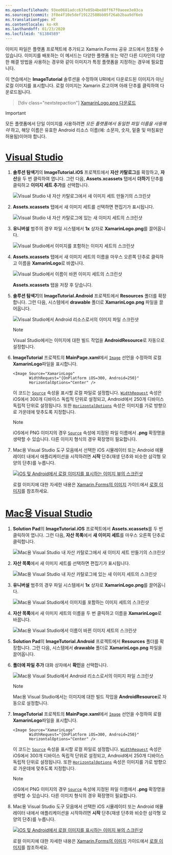 ```yaml
---
ms.openlocfilehash: 93ee0681adcc63fe05b4be88ff67f0aeee3e03ca
ms.sourcegitcommit: 3f0e4f10e5def19122588bb05f26ab2baa9df6eb
ms.translationtype: HT
ms.contentlocale: ko-KR
ms.lasthandoff: 01/23/2020
ms.locfileid: "61384589"
---
```

이미지 파일은 플랫폼 프로젝트에 추가되고 Xamarin.Forms 공유 코드에서 참조될 수 있습니다. 이미지를 배포하는 이 메서드는 다양한 플랫폼 또는 약간 다른 디자인의 다양한 해결 방법을 사용하는 경우와 같이 이미지가 특정 플랫폼을 지정하는 경우에 필요합니다.

이 연습에서는 **ImageTutorial** 솔루션을 수정하여 URI에서 다운로드된 이미지가 아닌 로컬 이미지를 표시합니다. 로컬 이미지는 Xamarin 로고이며 아래 단추를 클릭하여 다운로드됩니다.

> [!div class="nextstepaction"]
> [XamarinLogo.png 다운로드](https://raw.githubusercontent.com/xamarin/xamarin-forms-samples/master/UserInterface/PlatformSpecifics/Droid/Resources/drawable/XamarinLogo.png)

> [!IMPORTANT]
> 모든 플랫폼에서 단일 이미지를 사용하려면 *모든 플랫폼에서 동일한 파일 이름을 사용해야* 하고, 해당 이름은 유효한 Android 리소스 이름(예: 소문자, 숫자, 밑줄 및 마침표만 허용됨)이어야 합니다.

# <a name="visual-studiotabvswin"></a>[Visual Studio](#tab/vswin)

1. **솔루션 탐색기**의 **ImageTutorial.iOS** 프로젝트에서 **자산 카탈로그**를 확장하고, **자산**을 두 번 클릭하여 엽니다. 그런 다음, **Assets.xcassets** 탭에서 **더하기** 단추를 클릭하고 **이미지 세트 추가**를 선택합니다.

    ![Visual Studio 내 자산 카탈로그에서 새 이미지 세트 만들기의 스크린샷](../images/vs/new-image-set.png "새 자산 카탈로그 이미지 세트")

1. **Assets.xcassets** 탭에서 새 이미지 세트를 선택하면 편집기가 표시됩니다.

    ![Visual Studio 내 자산 카탈로그에 있는 새 이미지 세트의 스크린샷](../images/vs/new-image-set-editor.png "자산 카탈로그 이미지 세트 편집기")

1. **유니버설** 범주의 경우 파일 시스템에서 **1x** 상자로 **XamarinLogo.png**를 끌어옵니다.

    ![Visual Studio에서 이미지를 포함하는 이미지 세트의 스크린샷](../images/vs/image-set-with-image.png "이미지를 포함하는 이미지 세트")

1. **Assets.xcassets** 탭에서 새 이미지 세트의 이름을 마우스 오른쪽 단추로 클릭하고 이름을 **XamarinLogo**로 바꿉니다.

    ![Visual Studio에서 이름이 바뀐 이미지 세트의 스크린샷](../images/vs/rename-image-set.png "이름이 바뀐 이미지 세트")

    **Assets.xcassets** 탭을 저장 후 닫습니다.

1. **솔루션 탐색기**의 **ImageTutorial.Android** 프로젝트에서 **Resources** 폴더를 확장합니다. 그런 다음, 시스템에서 **drawable** 폴더로 **XamarinLogo.png** 파일을 끌어옵니다.

    ![Visual Studio에서 Android 리소스로서의 이미지 파일 스크린샷](../images/vs/android-resource.png "Android 리소스 폴더 내 로컬 이미지 파일")

    > [!NOTE]
    > Visual Studio에서는 이미지에 대한 빌드 작업을 **AndroidResource**로 자동으로 설정합니다.

1. **ImageTutorial** 프로젝트의 **MainPage.xaml**에서 [`Image`](xref:Xamarin.Forms.Editor) 선언을 수정하여 로컬 **XamarinLogo**파일을 표시합니다.

    ```xaml
    <Image Source="XamarinLogo"
           WidthRequest="{OnPlatform iOS=300, Android=250}"
           HorizontalOptions="Center" />
    ```

    이 코드는 [`Source`](xref:Xamarin.Forms.Image.Source) 속성을 표시할 로컬 파일로 설정합니다. [`WidthRequest`](xref:Xamarin.Forms.VisualElement.WidthRequest) 속성은 iOS에서 300개 디바이스 독립적 단위로 설정되고, Android에서 250개 디바이스 독립적 단위로 설정됩니다. 또한 [`HorizontalOptions`](xref:Xamarin.Forms.View.HorizontalOptions) 속성은 이미지를 가로 방향으로 가운데에 맞추도록 지정합니다.

    > [!NOTE]
    > iOS에서 PNG 이미지의 경우 [`Source`](xref:Xamarin.Forms.Image.Source) 속성에 지정된 파일 이름에서 **.png** 확장명을 생략할 수 있습니다. 다른 이미지 형식의 경우 확장명이 필요합니다.

1. Mac용 Visual Studio 도구 모음에서 선택한 iOS 시뮬레이터 또는 Android 에뮬레이터 내에서 애플리케이션을 시작하려면 **시작** 단추(재생 단추와 비슷한 삼각형 모양의 단추)를 누릅니다.

    [![iOS 및 Android에서 로컬 이미지를 표시하는 이미지 뷰의 스크린샷](../images/local-file.png "로컬 이미지를 표시하는 이미지 뷰")](../images/local-file-large.png#lightbox "로컬 이미지를 표시하는 이미지 뷰")

    로컬 이미지에 대한 자세한 내용은 [Xamarin.Forms의 이미지](~/xamarin-forms/user-interface/images.md) 가이드에서 [로컬 이미지](~/xamarin-forms/user-interface/images.md#local-images)를 참조하세요.

# <a name="visual-studio-for-mactabvsmac"></a>[Mac용 Visual Studio](#tab/vsmac)

1. **Solution Pad**의 **ImageTutorial.iOS** 프로젝트에서 **Assets.xcassets**를 두 번 클릭하여 엽니다. 그런 다음, **자산 목록**에서 **새 이미지 세트**를 마우스 오른쪽 단추로 클릭합니다.

    ![Mac용 Visual Studio 내 자산 카탈로그에서 새 이미지 세트 만들기의 스크린샷](../images/vsmac/new-image-set.png "새 자산 카탈로그 이미지 세트")

1. **자산 목록**에서 새 이미지 세트를 선택하면 편집기가 표시됩니다.

    ![Mac용 Visual Studio 내 자산 카탈로그에 있는 새 이미지 세트의 스크린샷](../images/vsmac/new-image-set-editor.png "자산 카탈로그 이미지 세트 편집기")

1. **유니버설** 범주의 경우 파일 시스템에서 **1x** 상자로 **XamarinLogo.png**를 끌어옵니다.

    ![Mac용 Visual Studio에서 이미지를 포함하는 이미지 세트의 스크린샷](../images/vsmac/image-set-with-image.png "이미지를 포함하는 이미지 세트")

1. **자산 목록**에서 새 이미지 세트의 이름을 두 번 클릭하고 이름을 **XamarinLogo**로 바꿉니다.

    ![Mac용 Visual Studio에서 이름이 바뀐 이미지 세트의 스크린샷](../images/vsmac/rename-image-set.png "이름이 바뀐 이미지 세트")

1. **Solution Pad**의 **ImageTutorial.Android** 프로젝트에서 **Resources** 폴더를 확장합니다. 그런 다음, 시스템에서 **drawable** 폴더로 **XamarinLogo.png** 파일을 끌어옵니다.

1. **폴더에 파일 추가** 대화 상자에서 **확인**을 선택합니다.

    ![Mac용 Visual Studio에서 Android 리소스로서의 이미지 파일 스크린샷](../images/vsmac/android-resource.png "Android 리소스 폴더 내 로컬 이미지 파일")

    > [!NOTE]
    > Mac용 Visual Studio에서는 이미지에 대한 빌드 작업을 **AndroidResource**로 자동으로 설정합니다.

1. **ImageTutorial** 프로젝트의 **MainPage.xaml**에서 [`Image`](xref:Xamarin.Forms.Editor) 선언을 수정하여 로컬 **XamarinLogo**파일을 표시합니다.

    ```xaml
    <Image Source="XamarinLogo"
           WidthRequest="{OnPlatform iOS=300, Android=250}"
           HorizontalOptions="Center" />
    ```

    이 코드는 [`Source`](xref:Xamarin.Forms.Image.Source) 속성을 표시할 로컬 파일로 설정합니다. [`WidthRequest`](xref:Xamarin.Forms.VisualElement.WidthRequest) 속성은 iOS에서 300개 디바이스 독립적 단위로 설정되고, Android에서 250개 디바이스 독립적 단위로 설정됩니다. 또한 [`HorizontalOptions`](xref:Xamarin.Forms.View.HorizontalOptions) 속성은 이미지를 가로 방향으로 가운데에 맞추도록 지정합니다.

    > [!NOTE]
    > iOS에서 PNG 이미지의 경우 [`Source`](xref:Xamarin.Forms.Image.Source) 속성에 지정된 파일 이름에서 **.png** 확장명을 생략할 수 있습니다. 다른 이미지 형식의 경우 확장명이 필요합니다.

1. Mac용 Visual Studio 도구 모음에서 선택한 iOS 시뮬레이터 또는 Android 에뮬레이터 내에서 애플리케이션을 시작하려면 **시작** 단추(재생 단추와 비슷한 삼각형 모양의 단추)를 누릅니다.

    [![iOS 및 Android에서 로컬 이미지를 표시하는 이미지 뷰의 스크린샷](../images/local-file.png "로컬 이미지를 표시하는 이미지 뷰")](../images/local-file-large.png#lightbox "로컬 이미지를 표시하는 이미지 뷰")

    로컬 이미지에 대한 자세한 내용은 [Xamarin.Forms의 이미지](~/xamarin-forms/user-interface/images.md) 가이드에서 [로컬 이미지](~/xamarin-forms/user-interface/images.md#local-images)를 참조하세요.
